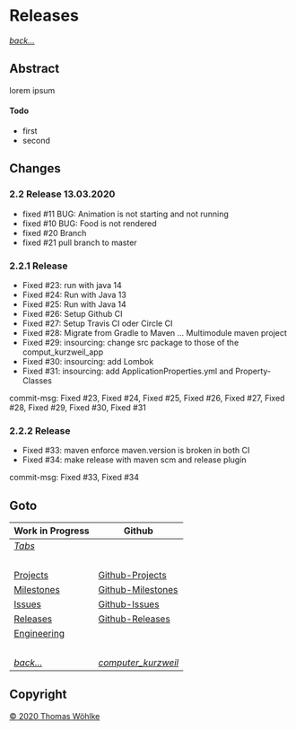 # Releases

*[back...](README.md)* 

## Abstract
lorem ipsum
#### Todo
* first
* second

## Changes

### 2.2 Release 13.03.2020
* fixed #11 BUG: Animation is not starting and not running
* fixed #10 BUG: Food is not rendered
* fixed #20 Branch
* fixed #21 pull branch to master

### 2.2.1 Release
* Fixed #23: run with java 14
* Fixed #24: Run with Java 13
* Fixed #25: Run with Java 14
* Fixed #26: Setup Github CI
* Fixed #27: Setup Travis CI oder Circle CI
* Fixed #28: Migrate from Gradle to Maven ... Multimodule maven project
* Fixed #29: insourcing: change src package to those of the comput_kurzweil_app
* Fixed #30: insourcing: add Lombok
* Fixed #31: insourcing: add ApplicationProperties.yml and Property-Classes

commit-msg: Fixed #23, Fixed #24, Fixed #25, Fixed #26, Fixed #27, Fixed #28, Fixed #29, Fixed #30, Fixed #31

### 2.2.2 Release
* Fixed #33: maven enforce maven.version is broken in both CI
* Fixed #34: make release with maven scm and release plugin

commit-msg: Fixed #33, Fixed #34



## Goto
| Work in Progress              | Github                                                                                 |
|-------------------------------|----------------------------------------------------------------------------------------|
| *[Tabs](Tabs.md)*             | &nbsp;                                                                                 |
| &nbsp;                        | &nbsp;                                                                                 |
| [Projects](Projects.md)       | [Github-Projects](https://github.com/Computer-Kurzweil/computer_kurzweil/projects)     |
| [Milestones](Milestones.md)   | [Github-Milestones](https://github.com/Computer-Kurzweil/computer_kurzweil/milestones) |
| [Issues](Issues.md)           | [Github-Issues](https://github.com/Computer-Kurzweil/computer_kurzweil/issues)         |
| [Releases](Releases.md)       | [Github-Releases](https://github.com/Computer-Kurzweil/computer_kurzweil/releases)     |
| [Engineering](Engineering.md) | &nbsp;                                                                                 |
| &nbsp;                        | &nbsp;                                                                                 |
| *[back...](README.md)*        | *[computer_kurzweil](https://github.com/Computer-Kurzweil/computer_kurzweil)*          |

## Copyright
[&copy; 2020 Thomas W&ouml;hlke](LICENSE.code.md)

